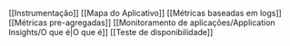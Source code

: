 [[Instrumentação]]
[[Mapa do Aplicativo]]
[[Métricas baseadas em logs]]
[[Métricas pre-agregadas]]
[[Monitoramento de aplicações/Application Insights/O que é|O que é]]
[[Teste de disponibilidade]]
